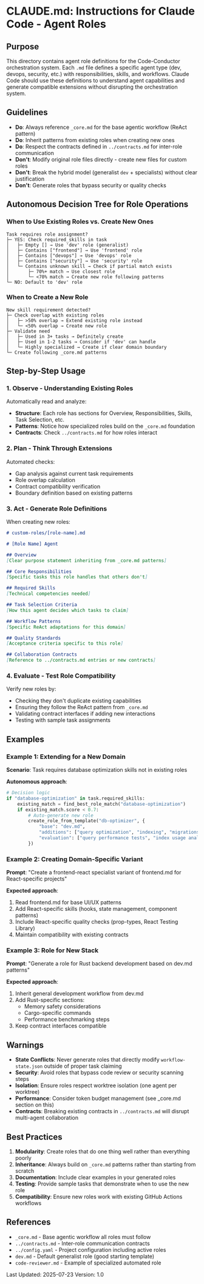 # CLAUDE.md: Instructions for Claude Code - Agent Roles

## Purpose
This directory contains agent role definitions for the Code-Conductor orchestration system. Each `.md` file defines a specific agent type (dev, devops, security, etc.) with responsibilities, skills, and workflows. Claude Code should use these definitions to understand agent capabilities and generate compatible extensions without disrupting the orchestration system.

## Guidelines
- **Do**: Always reference `_core.md` for the base agentic workflow (ReAct pattern)
- **Do**: Inherit patterns from existing roles when creating new ones
- **Do**: Respect the contracts defined in `../contracts.md` for inter-role communication
- **Don't**: Modify original role files directly - create new files for custom roles
- **Don't**: Break the hybrid model (generalist `dev` + specialists) without clear justification
- **Don't**: Generate roles that bypass security or quality checks

## Autonomous Decision Tree for Role Operations

### When to Use Existing Roles vs. Create New Ones

```
Task requires role assignment?
├─ YES: Check required_skills in task
│   ├─ Empty [] → Use 'dev' role (generalist)
│   ├─ Contains ["frontend"] → Use 'frontend' role
│   ├─ Contains ["devops"] → Use 'devops' role
│   ├─ Contains ["security"] → Use 'security' role
│   └─ Contains unknown skill → Check if partial match exists
│       ├─ 70%+ match → Use closest role
│       └─ <70% match → Create new role following patterns
└─ NO: Default to 'dev' role
```

### When to Create a New Role

```
New skill requirement detected?
├─ Check overlap with existing roles
│   ├─ >50% overlap → Extend existing role instead
│   └─ <50% overlap → Create new role
├─ Validate need
│   ├─ Used in 3+ tasks → Definitely create
│   ├─ Used in 1-2 tasks → Consider if 'dev' can handle
│   └─ Highly specialized → Create if clear domain boundary
└─ Create following _core.md patterns
```

## Step-by-Step Usage

### 1. Observe - Understanding Existing Roles
Automatically read and analyze:
- **Structure**: Each role has sections for Overview, Responsibilities, Skills, Task Selection, etc.
- **Patterns**: Notice how specialized roles build on the `_core.md` foundation
- **Contracts**: Check `../contracts.md` for how roles interact

### 2. Plan - Think Through Extensions
Automated checks:
- Gap analysis against current task requirements
- Role overlap calculation
- Contract compatibility verification
- Boundary definition based on existing patterns

### 3. Act - Generate Role Definitions
When creating new roles:
```markdown
# custom-roles/[role-name].md

# [Role Name] Agent

## Overview
[Clear purpose statement inheriting from _core.md patterns]

## Core Responsibilities
[Specific tasks this role handles that others don't]

## Required Skills
[Technical competencies needed]

## Task Selection Criteria
[How this agent decides which tasks to claim]

## Workflow Patterns
[Specific ReAct adaptations for this domain]

## Quality Standards
[Acceptance criteria specific to this role]

## Collaboration Contracts
[Reference to ../contracts.md entries or new contracts]
```

### 4. Evaluate - Test Role Compatibility
Verify new roles by:
- Checking they don't duplicate existing capabilities
- Ensuring they follow the ReAct pattern from `_core.md`
- Validating contract interfaces if adding new interactions
- Testing with sample task assignments

## Examples

### Example 1: Extending for a New Domain
**Scenario**: Task requires database optimization skills not in existing roles

**Autonomous approach**:
```python
# Decision logic
if "database-optimization" in task.required_skills:
    existing_match = find_best_role_match("database-optimization")
    if existing_match.score < 0.7:
        # Auto-generate new role
        create_role_from_template("db-optimizer", {
            "base": "dev.md",
            "additions": ["query optimization", "indexing", "migrations"],
            "evaluation": ["query performance tests", "index usage analysis"]
        })
```

### Example 2: Creating Domain-Specific Variant
**Prompt**: "Create a frontend-react specialist variant of frontend.md for React-specific projects"

**Expected approach**:
1. Read frontend.md for base UI/UX patterns
2. Add React-specific skills (hooks, state management, component patterns)
3. Include React-specific quality checks (prop-types, React Testing Library)
4. Maintain compatibility with existing contracts

### Example 3: Role for New Stack
**Prompt**: "Generate a role for Rust backend development based on dev.md patterns"

**Expected approach**:
1. Inherit general development workflow from dev.md
2. Add Rust-specific sections:
   - Memory safety considerations
   - Cargo-specific commands
   - Performance benchmarking steps
3. Keep contract interfaces compatible

## Warnings
- **State Conflicts**: Never generate roles that directly modify `workflow-state.json` outside of proper task claiming
- **Security**: Avoid roles that bypass code review or security scanning steps
- **Isolation**: Ensure roles respect worktree isolation (one agent per worktree)
- **Performance**: Consider token budget management (see _core.md section on this)
- **Contracts**: Breaking existing contracts in `../contracts.md` will disrupt multi-agent collaboration

## Best Practices
1. **Modularity**: Create roles that do one thing well rather than everything poorly
2. **Inheritance**: Always build on `_core.md` patterns rather than starting from scratch
3. **Documentation**: Include clear examples in your generated roles
4. **Testing**: Provide sample tasks that demonstrate when to use the new role
5. **Compatibility**: Ensure new roles work with existing GitHub Actions workflows

## References
- `_core.md` - Base agentic workflow all roles must follow
- `../contracts.md` - Inter-role communication contracts
- `../config.yaml` - Project configuration including active roles
- `dev.md` - Default generalist role (good starting template)
- `code-reviewer.md` - Example of specialized automated role

Last Updated: 2025-07-23
Version: 1.0